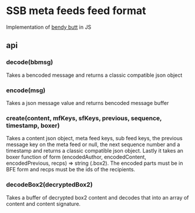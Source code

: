 # SSB meta feeds feed format

Implementation of [bendy butt] in JS

## api

### decode(bbmsg)

Takes a bencoded message and returns a classic compatible json object

### encode(msg)

Takes a json message value and returns bencoded message buffer

### create(content, mfKeys, sfKeys, previous, sequence, timestamp, boxer)

Takes a content json object, meta feed keys, sub feed keys, the
previous message key on the meta feed or null, the next sequence
number and a timestamp and returns a classic compatible json
object. Lastly it takes an boxer function of form (encodedAuthor,
encodedContent, encodedPrevious, recps) => string (.box2). The encoded
parts must be in BFE form and recps must be the ids of the recipients.

### decodeBox2(decryptedBox2)

Takes a buffer of decrypted box2 content and decodes that into an
array of content and content signature.


[bendy butt]: https://github.com/ssb-ngi-pointer/bendy-butt-spec
